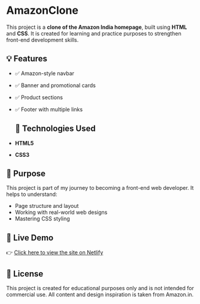 # AmazonClone
This project is a **clone of the Amazon India homepage**, built using **HTML** and **CSS**. It is created for learning and practice purposes to strengthen front-end development skills.

## 💡 Features
- ✅ Amazon-style navbar
- ✅ Banner and promotional cards
- ✅ Product sections
- ✅ Footer with multiple links

  ## 🚀 Technologies Used

- **HTML5**
- **CSS3**
  
  
## 🎯 Purpose
This project is part of my journey to becoming a front-end web developer. It helps to understand:
- Page structure and layout
- Working with real-world web designs
- Mastering CSS styling

## 🔗 Live Demo
 👉 [Click here to view the site on Netlify](https://amazonclonewebpage.netlify.app/)
  
## 📃 License
This project is created for educational purposes only and is not intended for commercial use. All content and design inspiration is taken from Amazon.in.


